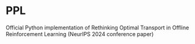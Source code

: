# PPL
Official Python implementation of Rethinking Optimal Transport in Offline Reinforcement Learning (NeurIPS 2024 conference paper) 
